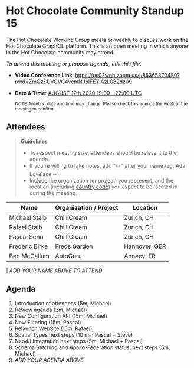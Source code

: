 # Hot Chocolate Community Standup 15

The Hot Chocolate Working Group meets bi-weekly to discuss work on the Hot Chocolate GraphQL platform. This is an open meeting in which anyone in the Hot Chocolate community may attend.

_To attend this meeting or propose agenda, edit this file._

- **Video Conference Link**: https://us02web.zoom.us/j/85365370480?pwd=ZmQzSUVCVG4vcmNJblFEYlAzL082dz09
- **Date & Time**: [AUGUST 17th 2020 19:00 - 22:00 UTC](https://www.timeanddate.com/worldclock/meetingdetails.html?year=2020&month=9&day=17&hour=19&min=0&sec=0&p1=268&p2=22&p3=224&p4=240)

  <small>_NOTE:_ Meeting date and time may change. Please check this agenda the week of the meeting to confirm.</small>

## Attendees

> **Guidelines**
>
> - To respect meeting size, attendees should be relevant to the agenda.
> - If you're willing to take notes, add "✏️" after your name (eg. Ada Lovelace ✏)
> - Include the organization (or project) you represent, and the location (including [country code](https://en.wikipedia.org/wiki/List_of_ISO_3166_country_codes#Current_ISO_3166_country_codes)) you expect to be located in during the meeting.

| Name          | Organization / Project | Location   |
| ------------- | ---------------------- | ---------- |
| Michael Staib | ChilliCream            | Zurich, CH |
| Rafael Staib  | ChilliCream            | Zurich, CH |
| Pascal Senn   | ChilliCream            | Zurich, CH |
| Frederic Birke| Freds Garden           | Hannover, GER |
| Ben McCallum  | AutoGuru               | Annecy, FR |

| _ADD YOUR NAME ABOVE TO ATTEND_

## Agenda

1. Introduction of attendees (5m, Michael)
1. Review agenda (2m, Michael)
1. New Configuration API (15m, Michael)
1. New Filtering (15m, Pascal)
1. Relaunch WebSite (15m, Rafael)
1. Spatial Types next steps (10 min Pascal + Steve)
1. Neo4J Integration next steps (5m, Michael + Pascal)
1. Schema Stitching and Apollo-Federation status, next steps (5m, Michael)
1. _ADD YOUR AGENDA ABOVE_
